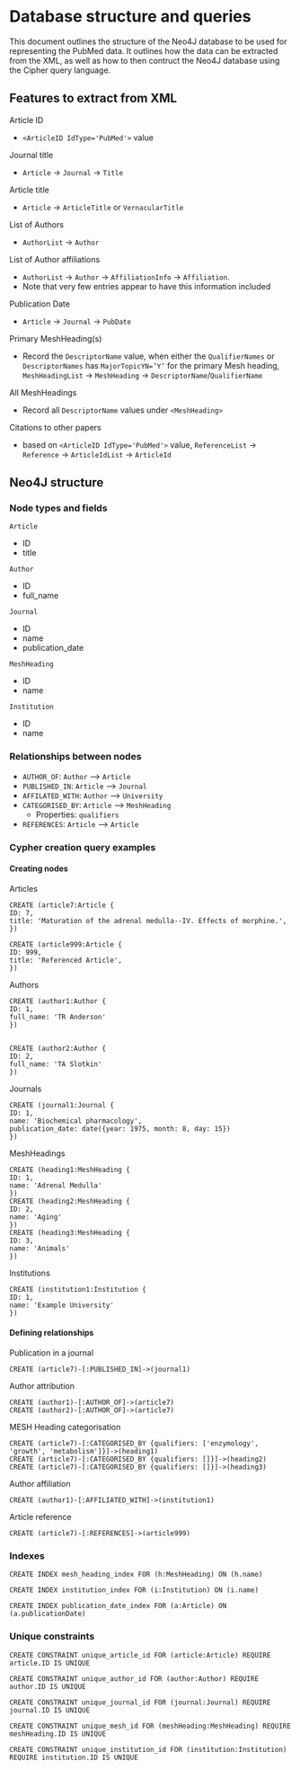 # Database structure and queries

This document outlines the structure of the Neo4J database to be used for representing the PubMed data.
It outlines how the data can be extracted from the XML, as well as how to then contruct the Neo4J database using the Cipher query language.

## Features to extract from XML
Article ID
* `<ArticleID IdType='PubMed'>` value

Journal title
* `Article` -> `Journal` -> `Title`

Article title
* `Article` -> `ArticleTitle` or `VernacularTitle`

List of Authors
* `AuthorList` -> `Author`

List of Author affiliations
* `AuthorList` -> `Author` -> `AffiliationInfo` -> `Affiliation`.
* Note that very few entries appear to have this information included

Publication Date
* `Article` -> `Journal` -> `PubDate`

Primary MeshHeading(s)
* Record the `DescriptorName` value, when either the `QualifierNames` or `DescriptorNames` has `MajorTopicYN=’Y’` for the primary Mesh heading, `MeshHeadingList` -> `MeshHeading` -> `DescriptorName`/`QualifierName`

All MeshHeadings
* Record all `DescriptorName` values under `<MeshHeading>`

Citations to other papers
* based on `<ArticleID IdType='PubMed'>` value, `ReferenceList` -> `Reference` -> `ArticleIdList` -> `ArticleId`

## Neo4J structure

### Node types and fields

`Article`
* ID
* title

`Author`
* ID
* full_name

`Journal`
* ID
* name
* publication_date

`MeshHeading`
* ID
* name

`Institution`
* ID
* name

### Relationships between nodes
* `AUTHOR_OF`: `Author` --> `Article`
* `PUBLISHED_IN`: `Article` --> `Journal`
* `AFFILATED_WITH`: `Author` --> `University`
* `CATEGORISED_BY`: `Article` --> `MeshHeading`
  * Properties: `qualifiers`
* `REFERENCES`: `Article` --> `Article`


### Cypher creation query examples

#### Creating nodes

Articles
```
CREATE (article7:Article {
ID: 7,
title: 'Maturation of the adrenal medulla--IV. Effects of morphine.',
})

CREATE (article999:Article {
ID: 999,
title: 'Referenced Article',
})
```

Authors
```
CREATE (author1:Author {
ID: 1,
full_name: 'TR Anderson'
})


CREATE (author2:Author {
ID: 2,
full_name: 'TA Slotkin'
})
```

Journals
```
CREATE (journal1:Journal {
ID: 1,
name: 'Biochemical pharmacology',
publication_date: date({year: 1975, month: 8, day: 15})
})
```

MeshHeadings
```
CREATE (heading1:MeshHeading {
ID: 1,
name: 'Adrenal Medulla'
})
CREATE (heading2:MeshHeading {
ID: 2,
name: 'Aging'
})
CREATE (heading3:MeshHeading {
ID: 3,
name: 'Animals'
})
```

Institutions
```
CREATE (institution1:Institution {
ID: 1,
name: 'Example University'
})
```

#### Defining relationships

Publication in a journal
```
CREATE (article7)-[:PUBLISHED_IN]->(journal1)
```

Author attribution
```
CREATE (author1)-[:AUTHOR_OF]->(article7)
CREATE (author2)-[:AUTHOR_OF]->(article7)
```

MESH Heading categorisation
```
CREATE (article7)-[:CATEGORISED_BY {qualifiers: ['enzymology', 'growth', 'metabolism']}]->(heading1)
CREATE (article7)-[:CATEGORISED_BY {qualifiers: []}]->(heading2)
CREATE (article7)-[:CATEGORISED_BY {qualifiers: []}]->(heading3)
```

Author affiliation
```
CREATE (author1)-[:AFFILIATED_WITH]->(institution1)
````

Article reference
```
CREATE (article7)-[:REFERENCES]->(article999)
```

### Indexes
```
CREATE INDEX mesh_heading_index FOR (h:MeshHeading) ON (h.name)

CREATE INDEX institution_index FOR (i:Institution) ON (i.name)

CREATE INDEX publication_date_index FOR (a:Article) ON (a.publicationDate)
```

### Unique constraints
```
CREATE CONSTRAINT unique_article_id FOR (article:Article) REQUIRE article.ID IS UNIQUE

CREATE CONSTRAINT unique_author_id FOR (author:Author) REQUIRE author.ID IS UNIQUE

CREATE CONSTRAINT unique_journal_id FOR (journal:Journal) REQUIRE journal.ID IS UNIQUE

CREATE CONSTRAINT unique_mesh_id FOR (meshHeading:MeshHeading) REQUIRE meshHeading.ID IS UNIQUE

CREATE CONSTRAINT unique_institution_id FOR (institution:Institution) REQUIRE institution.ID IS UNIQUE

```
